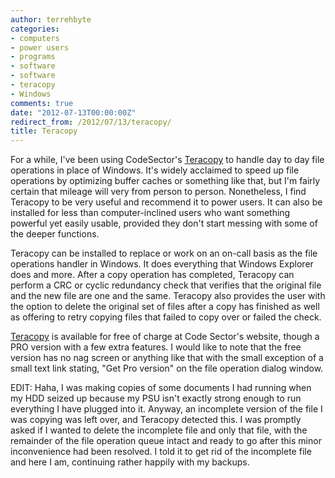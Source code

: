 ```yaml
---
author: terrehbyte
categories:
- computers
- power users
- programs
- software
- software
- teracopy
- Windows
comments: true
date: "2012-07-13T00:00:00Z"
redirect_from: /2012/07/13/teracopy/
title: Teracopy
---
```


For a while, I've been using CodeSector's
[Teracopy](http://codesector.com/teracopy) to handle day to day file operations
in place of Windows. It's widely acclaimed to speed up file operations by
optimizing buffer caches or something like that, but I'm fairly certain that
mileage will very from person to person. Nonetheless, I find Teracopy to be very
useful and recommend it to power users. It can also be installed for less than
computer-inclined users who want something powerful yet easily usable, provided
they don't start messing with some of the deeper functions.  

Teracopy can be installed to replace or work on an on-call basis as the file
operations handler in Windows. It does everything that Windows Explorer does and
more. After a copy operation has completed, Teracopy can perform a CRC or cyclic
redundancy check that verifies that the original file and the new file are one
and the same. Teracopy also provides the user with the option to delete the
original set of files after a copy has finished as well as offering to retry
copying files that failed to copy over or failed the check.  

[Teracopy](http://codesector.com/teracopy) is available for free of charge at
Code Sector's website, though a PRO version with a few extra features. I would
like to note that the free version has no nag screen or anything like that with
the small exception of a small text link stating, "Get Pro version" on the file
operation dialog window.

EDIT: Haha, I was making copies of some documents I had running when my HDD
seized up because my PSU isn't exactly strong enough to run everything I have
plugged into it. Anyway, an incomplete version of the file I was copying was
left over, and Teracopy detected this. I was promptly asked if I wanted to
delete the incomplete file and only that file, with the remainder of the file
operation queue intact and ready to go after this minor inconvenience had been
resolved. I told it to get rid of the incomplete file and here I am, continuing
rather happily with my backups.
